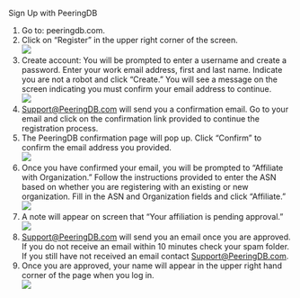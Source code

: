 Sign Up with PeeringDB

1. Go to: peeringdb.com. 
2. Click on “Register” in the upper right corner of the screen.  
![](/img/step2and9.jpg)
3. Create account: You will be prompted to enter a username and create a password. Enter your work email address, first and last name. Indicate you are not a robot and click “Create.” You will see a message on the screen indicating you must confirm your email address to continue.  
![](/img/step3.jpg)  
4. Support@PeeringDB.com will send you a confirmation email. Go to your email and click on the confirmation link provided to continue the registration process.  
5. The PeeringDB confirmation page will pop up. Click “Confirm” to confirm the email address you provided.  
![](/img/step5.jpg)
6. Once you have confirmed your email, you will be prompted to “Affiliate with Organization.” Follow the instructions provided to enter the ASN based on whether you are registering with an existing or new organization. Fill in the ASN and Organization fields and click “Affiliate.”  
![](/img/step6.jpg)  
7. A note will appear on screen that “Your affiliation is pending approval.”  
![](/img/step7.jpg)  
8. Support@PeeringDB.com will send you an email once you are approved. If you do not receive an email within 10 minutes check your spam folder. If you still have not received an email contact Support@PeeringDB.com.  
9. Once you are approved, your name will appear in the upper right hand corner of the page when you log in.  
![](/img/step2and9.jpg)
